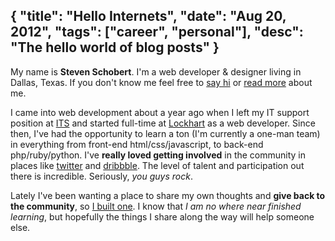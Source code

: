 {
	"title": "Hello Internets",
	"date": "Aug 20, 2012",
	"tags": ["career", "personal"],
  "desc": "The hello world of blog posts"
}
--

My name is __Steven Schobert__. I'm a web developer & designer living in Dallas, Texas. If you don't know me feel free to [say hi](http://twitter.com/stevenschobert) or [read more](/about) about me.

I came into web development about a year ago when I left my IT support position at [ITS](http://integrityserve.com) and started full-time at [Lockhart](http://lockhartadvantage.com) as a web developer. Since then, I've had the opportunity to learn a ton (I'm currently a one-man team) in everything from front-end html/css/javascript, to back-end php/ruby/python. I've __really loved getting involved__ in the community in places like [twitter](http://twitter.com/stevenschobert) and [dribbble](http://dribbble.com/stevenschobert). The level of talent and participation out there is incredible. Seriously, _you guys rock_.

Lately I've been wanting a place to share my own thoughts and __give back to the community__, so [I built one](http://github.com/stevenschobert/stevenschobert.com). I know that _I am no where near finished learning_, but hopefully the things I share along the way will help someone else.
